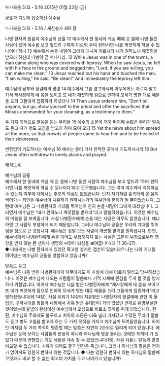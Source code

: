 누가복음 5:12 - 5:16 
2015년 01월 23일 (금)

긍휼과 기도에 집중하신 예수님



누가복음 5:12 - 5:16 / 새찬송가 491 장


나병 환자의 믿음과 예수님의 긍휼
12 예수께서 한 동네에 계실 때에 온 몸에 나병 들린 사람이 있어 예수를 보고 엎드려 구하여 이르되 주여 원하시면 나를 깨끗하게 하실 수 있나이다 하니 13 예수께서 손을 내밀어 그에게 대시며 이르시되 내가 원하노니 깨끗함을 받으라 하신대 나병이 곧 떠나니라.
12 While Jesus was in one of the towns, a man came along who was covered with leprosy. When he saw Jesus, he fell with his face to the ground and begged him, "Lord, if you are willing, you can make me clean." 13 Jesus reached out his hand and touched the man. "I am willing," he said. "Be clean!" And immediately the leprosy left him. 

예수님의 당부와 정결례의 명령
14 예수께서 그를 경고하시되 아무에게도 이르지 말고 가서 제사장에게 네 몸을 보이고 또 네가 깨끗하게 됨으로 인하여 모세가 명한 대로 예물을 드려 그들에게 입증하라 하셨더니
14 Then Jesus ordered him, "Don't tell anyone, but go, show yourself to the priest and offer the sacrifices that Moses commanded for your cleansing, as a testimony to them." 

두 가지 목적으로 말씀을 듣는 무리들
15 예수의 소문이 더욱 퍼지매 수많은 무리가 말씀도 듣고 자기 병도 고침을 받고자 하여 모여 오되 
15 Yet the news about him spread all the more, so that crowds of people came to hear him and to be healed of their sicknesses. 

변함없이 기도하시는 예수님 
16 예수는 물러 가사 한적한 곳에서 기도하시니라 
16 But Jesus often withdrew to lonely places and prayed.

해석도움





예수님의 긍휼  
예수께서 한 동네에 계실 때 온 몸에 나병 들린 사람이 예수님을 보고 엎드려 ‘주여 원하시면 나를 깨끗하게 하실 수 있나이다’라고 간구했습니다. 그는 이미 예수께서 치유하실 수 있는지 여부에 대해서는 추호의 의심도 없었습니다. 단지 자기처럼 흉측하게 온 몸이 썩어가는 죄인을 예수님이 치유하기 원하시는가의 여부만이 문제가 될 뿐이었습니다. 그런데 예수님은 그 나병환자의 기대를 뛰어넘어 친히 손을 내밀어 그에게 대셨습니다. 그러면서 예수님은 “내가 원하노니 깨끗함을 받으라”라고 말씀하셨습니다. 이것은 예수님의 마음을 잘 보여줍니다. 사실 나병환자에게 손을 대는 사람은 아무도 없었습니다. 왜냐하면 그 사람도 부정하게 되기 때문입니다. 그러나 예수님의 긍휼은 우리의 기대를 뛰어넘을 정도로 큰 것입니다. 예수님은 정말 모든 사람이 깨끗함 받기를 원하십니다. 한편, 예수님께서 나병환자에게 손을 대어도 부정해지지 않는 사실은 그분이 부정으로부터 영향을 받지 않는 큰 샘이나 생명의 씨앗이 되심을 보여줍니다(레 11:36-37).        
● 나에게는 나병 환자에게 있었던 확고한 철저한 겸손이 있습니까? 나는 나의 기대를 뛰어넘는 예수님의 긍휼을 경험하고 있습니까? 

말씀도 듣고  
예수님은 나음 받은 나병환자에게 아무에게도 이 사실에 대해 이르지 말라고 당부하셨습니다. 이것은 예수님께 나오는 사람들이 말씀보다 기적 자체에 관심을 두게 될 것을 방지하기 위함입니다. 이어서 예수님은 나음 받은 나병환자에게 “제사장에게 네 몸을 보이고 또 네가 깨끗하게 됨으로 인하여 모세가 명한 대로 예물을 드려 그들에게 입증하라”라고 명하셨습니다(레 14장). 사실 레위기 14장의 치유받은 나병환자의 정결례에 관한 이 율법은, 구약시대를 통틀어 나병에서 치유 받은 유대인이 거의 없었던 관계로 유명무실한 것이었는데 율법의 완성이신 예수님께서 오심으로 비로소 의미를 띠게 되었습니다. 한편, 예수님의 주의에도 불구하고 치유의 소문은 더욱 널리 퍼져갔고 수많은 무리가 말씀도 듣고 병도 고침을 받고자 하는 두 가지 목적을 가지고 예수님께 모여들었습니다. 하지만 이처럼 두 가지 목적이 병존할 때는 말씀은 자연히 2순위로 밀리게 되어 있습니다. 예수님은 눈에 보이는 사람들의 반응이 아니라 하나님께 영광 돌리는 것에만 목적이 가 있었기 때문에 변함없는 기도 생활을 계속 할 수 있었습니다(16). 사실 치유는 말씀과 결코 비교할 수 없습니다. 치유가 되어도 결국 인간은 죽습니다. 그러나 하나님의 말씀은 천지가 없어져도 영원히 변하지 않는 것입니다. 
● 나는 영원히 변하지 않는 하나님의 말씀에 무엇과도 비교 할 수 없는 최고의 가치를 두고 나아가고 있습니까?